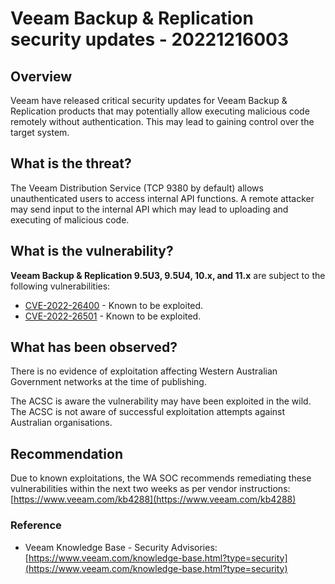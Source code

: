 # Veeam Backup & Replication security updates - 20221216003

## Overview

Veeam have released critical security updates for Veeam Backup & Replication products that may potentially allow executing malicious code remotely without authentication. This may lead to gaining control over the target system.

## What is the threat?

The Veeam Distribution Service (TCP 9380 by default) allows unauthenticated users to access internal API functions. A remote attacker may send input to the internal API which may lead to uploading and executing of malicious code.

## What is the vulnerability?

**Veeam Backup & Replication 9.5U3, 9.5U4, 10.x, and 11.x** are subject to the following vulnerabilities:

- [CVE-2022-26400](https://cve.mitre.org/cgi-bin/cvename.cgi?name=CVE-2022-26500) - Known to be exploited.
- [CVE-2022-26501](https://cve.mitre.org/cgi-bin/cvename.cgi?name=CVE-2022-26501) - Known to be exploited.

## What has been observed?

There is no evidence of exploitation affecting Western Australian Government networks at the time of publishing.

The ACSC is aware the vulnerability may have been exploited in the wild. The ACSC is not aware of successful exploitation attempts against Australian organisations.

## Recommendation

Due to known exploitations, the WA SOC recommends remediating these vulnerabilities within the next two weeks as per vendor instructions: [https://www.veeam.com/kb4288](https://www.veeam.com/kb4288)

### Reference

- Veeam Knowledge Base - Security Advisories: [https://www.veeam.com/knowledge-base.html?type=security](https://www.veeam.com/knowledge-base.html?type=security)
